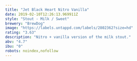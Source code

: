 ```yaml
---
title: "Jet Black Heart Nitro Vanilla"
date: 2019-02-10T12:26:13.969911Z
style: "Stout - Milk / Sweet"
brewery: "BrewDog"
image: "https://labels.untappd.com/labels/2802362?size=hd"
rating: "3.63"
description: "Nitro + vanilla version of the milk stout."
abv: "4.7"
ibu: "0"
robots: noindex,nofollow
---
```

